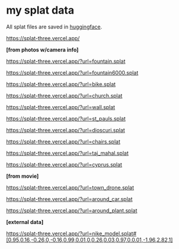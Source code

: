 

# **my splat data**

All splat files are saved in [huggingface](https://huggingface.co/datasets/stpete2/splat).

https://splat-three.vercel.app/

**[from photos w/camera info]**

https://splat-three.vercel.app/?url=fountain.splat

https://splat-three.vercel.app/?url=fountain6000.splat

https://splat-three.vercel.app/?url=bike.splat

https://splat-three.vercel.app/?url=church.splat
 
https://splat-three.vercel.app/?url=wall.splat

https://splat-three.vercel.app/?url=st_pauls.splat

https://splat-three.vercel.app/?url=dioscuri.splat

https://splat-three.vercel.app/?url=chairs.splat

https://splat-three.vercel.app/?url=taj_mahal.splat

https://splat-three.vercel.app/?url=cyprus.splat

**[from movie]**

https://splat-three.vercel.app/?url=town_drone.splat

https://splat-three.vercel.app/?url=around_car.splat

https://splat-three.vercel.app/?url=around_plant.splat

**[external data]**

https://splat-three.vercel.app/?url=nike_model.splat#[0.95,0.16,-0.26,0,-0.16,0.99,0.01,0,0.26,0.03,0.97,0,0.01,-1.96,2.82,1]


